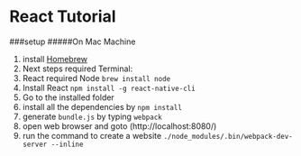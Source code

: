 # React Tutorial

###setup
#####On Mac Machine
1. install [Homebrew](http://brew.sh/)
2. Next steps required Terminal:
3. React required Node `brew install node`
4. Install React `npm install -g react-native-cli`
5. Go to the installed folder
6. install all the dependencies by `npm install`
7. generate `bundle.js` by typing `webpack`
8. open web browser and goto (http://localhost:8080/)
9. run the command to create a website `./node_modules/.bin/webpack-dev-server --inline`
